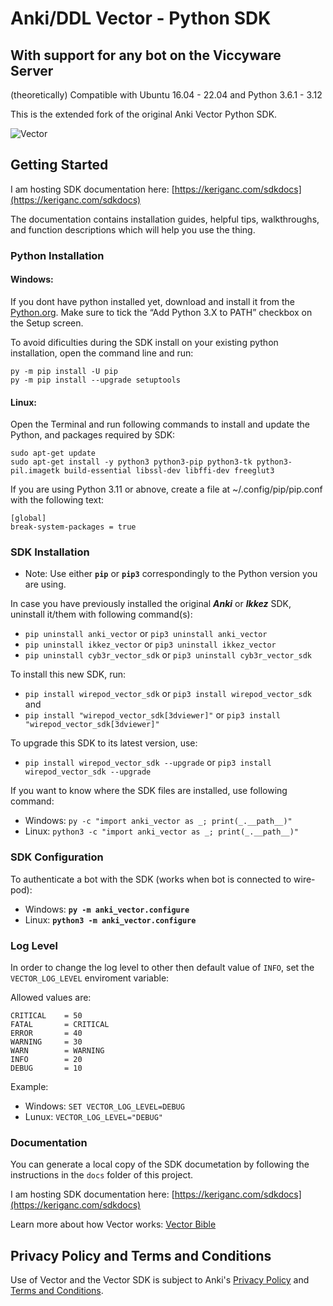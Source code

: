 ﻿
# Anki/DDL Vector - Python SDK

## With support for any bot on the Viccyware Server
(theoretically) Compatible with Ubuntu 16.04 - 22.04 and Python 3.6.1 - 3.12

This is the extended fork of the original Anki Vector Python SDK.

![Vector](docs/source/images/vector-sdk-alpha.jpg)


## Getting Started

I am hosting SDK documentation here: [https://keriganc.com/sdkdocs](https://keriganc.com/sdkdocs)

The documentation contains installation guides, helpful tips, walkthroughs, and function descriptions which will help you use the thing.

### Python Installation

#### Windows:

If you dont have python installed yet, download and install it from the [Python.org](https://www.python.org/downloads/windows/).
Make sure to tick the “Add Python 3.X to PATH” checkbox on the Setup screen.

To avoid dificulties during the SDK install on your existing python installation, open the command line and run:

```
py -m pip install -U pip
py -m pip install --upgrade setuptools
```

#### Linux:

Open the Terminal and run following commands to install and update the Python, and packages required by SDK:

```
sudo apt-get update
sudo apt-get install -y python3 python3-pip python3-tk python3-pil.imagetk build-essential libssl-dev libffi-dev freeglut3
```

If you are using Python 3.11 or abnove, create a file at ~/.config/pip/pip.conf with the following text:

```
[global]
break-system-packages = true
```

### SDK Installation

 - Note: Use either **```pip```** or **```pip3```** correspondingly to the Python version you are using.

In case you have previously installed the original ***Anki*** or ***Ikkez*** SDK, uninstall it/them with following command(s):

- ```pip uninstall anki_vector``` or ```pip3 uninstall anki_vector```
- ```pip uninstall ikkez_vector``` or ```pip3 uninstall ikkez_vector```
- ```pip uninstall cyb3r_vector_sdk``` or ```pip3 uninstall cyb3r_vector_sdk```

To install this new SDK, run:

- ```pip install wirepod_vector_sdk``` or ```pip3 install wirepod_vector_sdk```
and
- ```pip install "wirepod_vector_sdk[3dviewer]"``` or ```pip3 install "wirepod_vector_sdk[3dviewer]"```


To upgrade this SDK to its latest version, use:

- ```pip install wirepod_vector_sdk --upgrade``` or ```pip3 install wirepod_vector_sdk --upgrade```


If you want to know where the SDK files are installed, use following command:

- Windows:  ```py -c "import anki_vector as _; print(_.__path__)"```
- Linux:    ```python3 -c "import anki_vector as _; print(_.__path__)"```


### SDK Configuration

To authenticate a bot with the SDK (works when bot is connected to wire-pod):

- Windows:  **```py -m anki_vector.configure```**
- Linux:    **```python3 -m anki_vector.configure```**

### Log Level

In order to change the log level to other then default value of `INFO`, set the `VECTOR_LOG_LEVEL` enviroment variable:

Allowed values are:
```
CRITICAL	= 50
FATAL 		= CRITICAL
ERROR 		= 40
WARNING 	= 30
WARN 		= WARNING
INFO 		= 20
DEBUG 		= 10
```

Example:

- Windows: ```SET VECTOR_LOG_LEVEL=DEBUG```
- Lunux:   ```VECTOR_LOG_LEVEL="DEBUG"```


### Documentation

You can generate a local copy of the SDK documetation by
following the instructions in the `docs` folder of this project.

I am hosting SDK documentation here: [https://keriganc.com/sdkdocs](https://keriganc.com/sdkdocs)

Learn more about how Vector works: [Vector Bible](https://github.com/GooeyChickenman/victor/blob/master/documentation/Vector-TRM.pdf)


## Privacy Policy and Terms and Conditions

Use of Vector and the Vector SDK is subject to Anki's [Privacy Policy](https://www.anki.com/en-us/company/privacy) and [Terms and Conditions](https://www.anki.com/en-us/company/terms-and-conditions).
